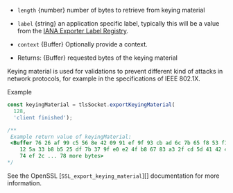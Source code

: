 <!-- YAML
added:
 - v13.10.0
 - v12.17.0
-->

* `length` {number} number of bytes to retrieve from keying material
* `label` {string} an application specific label, typically this will be a
  value from the
  [IANA Exporter Label Registry](https://www.iana.org/assignments/tls-parameters/tls-parameters.xhtml#exporter-labels).
* `context` {Buffer} Optionally provide a context.

* Returns: {Buffer} requested bytes of the keying material

Keying material is used for validations to prevent different kind of attacks in
network protocols, for example in the specifications of IEEE 802.1X.

Example

```js
const keyingMaterial = tlsSocket.exportKeyingMaterial(
  128,
  'client finished');

/**
 Example return value of keyingMaterial:
 <Buffer 76 26 af 99 c5 56 8e 42 09 91 ef 9f 93 cb ad 6c 7b 65 f8 53 f1 d8 d9
    12 5a 33 b8 b5 25 df 7b 37 9f e0 e2 4f b8 67 83 a3 2f cd 5d 41 42 4c 91
    74 ef 2c ... 78 more bytes>
*/
```
See the OpenSSL [`SSL_export_keying_material`][] documentation for more
information.


